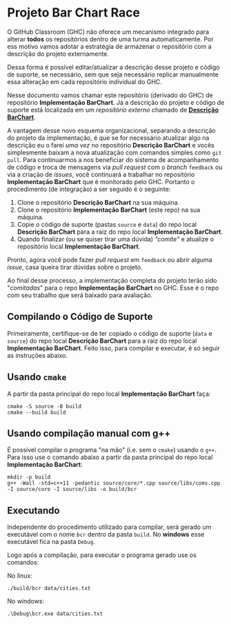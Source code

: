 ﻿
# Projeto Bar Chart Race

O GitHub Classroom (GHC) não oferece um mecanismo integrado para alterar **todos** os repositórios dentro de uma turma automaticamente. Por ess motivo vamos adotar a estratégia de armazenar o repositório com a descrição do projeto externamente.

Dessa forma é possível editar/atualizar a descrição desse projeto e código de suporte, se necessário, sem que seja necessário replicar manualmente essa alteração em cada repositório individual do GHC.

Nesse documento vamos chamar este repositório (derivado do GHC) de repositório **Implementação BarChart**. Já a descrição do projeto e código de suporte está localizada em um _repositório externo_ chamado de [**Descrição BarChart**](https://github.com/selan-ufrn/projeto_barchart).

A vantagem desse novo esquema organizacional, separando a descrição do projeto da implementação, é que se for necessário atualizar algo na descrição eu o farei _uma vez_ no repositório **Descrição BarChart** e vocês simplesmente baixam a nova atualização com comandos simples como `git pull`. Para continuarmos a nos beneficiar do sistema de acompanhamento de código e troca de mensagens via _pull request_ com o _branch_ `feedback` ou via a criação de _issues_, você continuará a trabalhar no repositório **Implementação BarChart** que é monitorado pelo GHC. Portanto o procedimento (de integração) a ser seguido é o seguinte:

1. Clone o repositório **Descrição BarChart** na sua máquina.
2. Clone o repositório **Implementação BarChart** (este repo) na sua máquina.
3. Copie o código de suporte (pastas `source` e `data`)  do repo local **Descrição BarChart** para a raiz do repo local **Implementação BarChart**.
3. Quando finalizar (ou se quiser tirar uma dúvida) _"comite"_ e atualize o repositório local **Implementação BarChart**.

Pronto, agora você pode fazer _pull request_ em `feedback` ou abrir alguma _issue_, casa queira tirar dúvidas sobre o projeto.

Ao final desse processo, a implementação completa do projeto terão sido "_comitadas_" para o repo **Implementação BarChart** no GHC. Esse é o repo com seu trabalho que será baixado para avaliação.

## Compilando o Código de Suporte

Primeiramente, certifique-se de ter copiado o código de suporte (`data` e `source`) do repo local **Descrição BarChart** para a raiz do repo local **Implementação BarChart**. Feito isso, para compilar e executar, é só seguir as instruções abaixo.

## Usando `cmake`

A partir da pasta principal do repo local **Implementação BarChart** faça:

```
cmake -S source -B build
cmake --build build
```

## Usando compilação manual com g++

É possível compilar o programa "na mão" (i.e. sem o `cmake`) usando o `g++`. Para isso use o comando abaixo a partir da pasta principal do repo local **Implementação BarChart**:

```
mkdir -p build
g++ -Wall -std=c++11 -pedantic source/core/*.cpp source/libs/coms.cpp -I source/core -I source/libs -o build/bcr
```

## Executando

Independente do procedimento utilizado para compilar, será gerado um executável com o nome `bcr` dentro da pasta `build`. No __windows__ esse executável fica na pasta `Debug`.

Logo após a compilação, para executar o programa gerado use os comandos:

No linux:
```
./build/bcr data/cities.txt
```
No windows:
```
.\Debug\bcr.exe data/cities.txt
```
